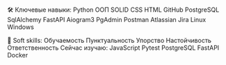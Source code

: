 🛠 Ключевые навыки:
Python 
OOП
SOLID
CSS
HTML
GitHub
PostgreSQL 
SqlAlchemy
FastAPI 
Aiogram3
PgAdmin
Postman
Atlassian 
Jira 
Linux 
Windows

🤝 Soft skills:
Обучаемость
Пунктуальность
Упорство
Настойчивость
Ответственность
Сейчас изучаю:
JavaScript
Pytest
PostgreSQL
FastAPI
Docker
